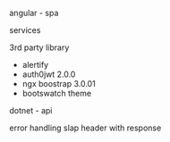 angular - spa

services

3rd party library
- alertify
- auth0jwt 2.0.0
- ngx boostrap 3.0.01
- bootswatch theme

dotnet - api

error handling
slap header with response


